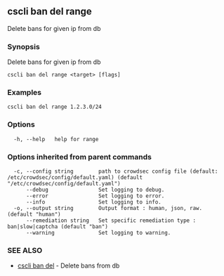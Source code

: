 ## cscli ban del range

Delete bans for given ip from db

### Synopsis

Delete bans for given ip from db

```
cscli ban del range <target> [flags]
```

### Examples

```
cscli ban del range 1.2.3.0/24
```

### Options

```
  -h, --help   help for range
```

### Options inherited from parent commands

```
  -c, --config string        path to crowdsec config file (default: /etc/crowdsec/config/default.yaml) (default "/etc/crowdsec/config/default.yaml")
      --debug                Set logging to debug.
      --error                Set logging to error.
      --info                 Set logging to info.
  -o, --output string        Output format : human, json, raw. (default "human")
      --remediation string   Set specific remediation type : ban|slow|captcha (default "ban")
      --warning              Set logging to warning.
```

### SEE ALSO

* [cscli ban del](cscli_ban_del.md)	 - Delete bans from db


